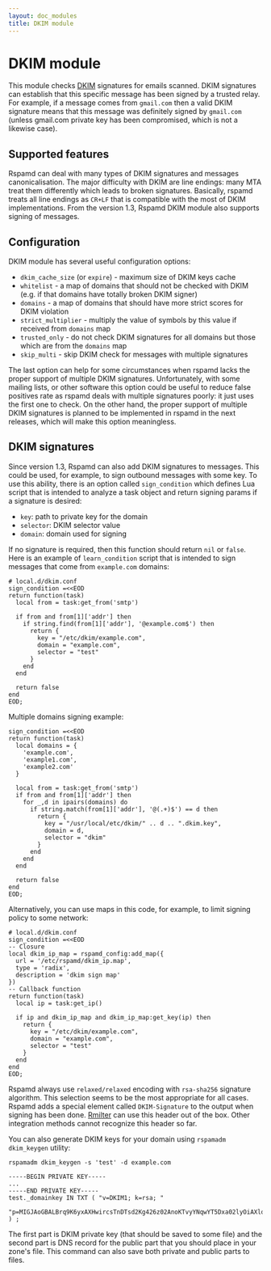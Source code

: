 ```yaml
---
layout: doc_modules
title: DKIM module
---
```

# DKIM module

This module checks [DKIM](http://www.dkim.org/) signatures for emails scanned.
DKIM signatures can establish that this specific message has been signed by a trusted
relay. For example, if a message comes from `gmail.com` then a valid DKIM signature
means that this message was definitely signed by `gmail.com` (unless gmail.com private
key has been compromised, which is not a likewise case).

## Supported features

Rspamd can deal with many types of DKIM signatures and messages canonicalisation.
The major difficulty with DKIM are line endings: many MTA treat them differently which
leads to broken signatures. Basically, rspamd treats all line endings as `CR+LF` that
is compatible with the most of DKIM implementations. From the version 1.3, Rspamd DKIM module also supports signing of messages.

## Configuration

DKIM module has several useful configuration options:

- `dkim_cache_size` (or `expire`) - maximum size of DKIM keys cache
- `whitelist` - a map of domains that should not be checked with DKIM (e.g. if that domains have totally broken DKIM signer)
- `domains` - a map of domains that should have more strict scores for DKIM violation
- `strict_multiplier` - multiply the value of symbols by this value if received from `domains` map
- `trusted_only` - do not check DKIM signatures for all domains but those which are from the `domains` map
- `skip_multi` - skip DKIM check for messages with multiple signatures

The last option can help for some circumstances when rspamd lacks the proper support of
multiple DKIM signatures. Unfortunately, with some mailing lists, or other software
this option could be useful to reduce false positives rate as rspamd deals with
multiple signatures poorly: it just uses the first one to check. On the other hand,
the proper support of multiple DKIM signatures is planned to be implemented in rspamd 
in the next releases, which will make this option meaningless.

## DKIM signatures

Since version 1.3, Rspamd can also add DKIM signatures to messages. This could be used, for example, to sign outbound messages with some key. To use this ability, there is an option called `sign_condition` which defines Lua script that is intended to analyze a task object and return signing params if a signature is desired:

- `key`: path to private key for the domain
- `selector`: DKIM selector value
- `domain`: domain used for signing

If no signature is required, then this function should return `nil` or `false`. Here is an example of `learn_condition` script that is intended to sign messages that come from `example.com` domains:

~~~ucl
# local.d/dkim.conf
sign_condition =<<EOD
return function(task)
  local from = task:get_from('smtp')

  if from and from[1]['addr'] then
    if string.find(from[1]['addr'], '@example.com$') then
      return {
        key = "/etc/dkim/example.com",
        domain = "example.com",
        selector = "test"
      }
    end
  end

  return false
end
EOD;
~~~

Multiple domains signing example:

~~~ucl
sign_condition =<<EOD
return function(task)
  local domains = {
    'example.com',
    'example1.com',
    'example2.com'
  }

  local from = task:get_from('smtp')
  if from and from[1]['addr'] then
    for _,d in ipairs(domains) do
      if string.match(from[1]['addr'], '@(.+)$') == d then
        return {
          key = "/usr/local/etc/dkim/" .. d .. ".dkim.key",
          domain = d,
          selector = "dkim"
        }
      end
    end
  end

  return false
end
EOD;
~~~

Alternatively, you can use maps in this code, for example, to limit signing policy to some network:

~~~ucl
# local.d/dkim.conf
sign_condition =<<EOD
-- Closure
local dkim_ip_map = rspamd_config:add_map({
  url = '/etc/rspamd/dkim_ip.map', 
  type = 'radix', 
  description = 'dkim sign map'
})
-- Callback function
return function(task)
  local ip = task:get_ip()

  if ip and dkim_ip_map and dkim_ip_map:get_key(ip) then
    return {
      key = "/etc/dkim/example.com",
      domain = "example.com",
      selector = "test"
    }
  end
end
EOD;
~~~

Rspamd always use `relaxed/relaxed` encoding with `rsa-sha256` signature algorithm. This selection seems to be the most appropriate for all cases. Rspamd adds a special element called `DKIM-Signature` to the output when signing has been done. [Rmilter](/rmilter/) can use this header out of the box. Other integration methods cannot recognize this header so far.

You can also generate DKIM keys for your domain using `rspamadm dkim_keygen` utility:

~~~
rspamadm dkim_keygen -s 'test' -d example.com

-----BEGIN PRIVATE KEY-----
...
-----END PRIVATE KEY-----
test._domainkey IN TXT ( "v=DKIM1; k=rsa; "
  "p=MIGJAoGBALBrq9K6yxAXHwircsTnDTsd2Kg426z02AnoKTvyYNqwYT5Dxa02lyOiAXloXVIJsyfuGOOoSx543D7DGWw0plgElHXKStXy1TZ7fJfbEtuc5RASIKqOAT1iHGfGB1SZzjt3a3vJBhoStjvLulw4h8NC2jep96/QGuK8G/3b/SJNAgMBAAE=" ) ;
~~~

The first part is DKIM private key (that should be saved to some file) and the second part is DNS record for the public part that you should place in your zone's file. This command can also save both private and public parts to files.
